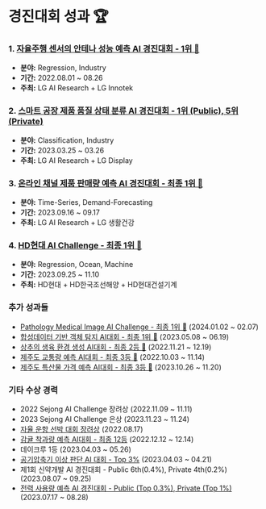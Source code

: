 
# 경진대회 성과 🏆

### 1. [자율주행 센서의 안테나 성능 예측 AI 경진대회 - 1위 🥇](https://github.com/jjuhyeok/LG-AI_Radar)
- **분야:** Regression, Industry
- **기간:** 2022.08.01 ~ 08.26
- **주최:** LG AI Research + LG Innotek

### 2. [스마트 공장 제품 품질 상태 분류 AI 경진대회 - 1위 (Public), 5위 (Private)](https://github.com/jjuhyeok/LG-Smart_Factory_3)
- **분야:** Classification, Industry
- **기간:** 2023.03.25 ~ 03.26
- **주최:** LG AI Research + LG Display

### 3. [온라인 채널 제품 판매량 예측 AI 경진대회 - 최종 1위 🥇](https://github.com/jjuhyeok/LG-Demand_Forecasting)
- **분야:** Time-Series, Demand-Forecasting
- **기간:** 2023.09.16 ~ 09.17
- **주최:** LG AI Research + LG 생활건강

### 4. [HD현대 AI Challenge - 최종 1위 🥇](https://github.com/jjuhyeok/HD-AI_CHALLENGE_FINAL)
- **분야:** Regression, Ocean, Machine
- **기간:** 2023.09.25 ~ 11.10
- **주최:** HD현대 + HD한국조선해양 + HD현대건설기계

### 추가 성과들

- [Pathology Medical Image AI Challenge - 최종 1위 🥇](https://github.com/jjuhyeok/SNUH-Pathology_Medical_Image_AI_Challenge) (2024.01.02 ~ 02.07)
- [합성데이터 기반 객체 탐지 AI대회 - 최종 1위 🥇](https://github.com/jjuhyeok/Visol-Synthetic_Image_Object_Detection/tree/main) (2023.05.08 ~ 06.19)
- [상추의 생육 환경 생성 AI대회 - 최종 2등 🥈](https://github.com/jjuhyeok/KIST_Lettuce-Growth-Environment-Prediction) (2022.11.21 ~ 12.19)
- [제주도 교통량 예측 AI대회 - 최종 3등 🥉](https://github.com/jjuhyeok/DACON_Jeju_Island_Traffic_Jam_Prediction) (2022.10.03 ~ 11.14)
- [제주도 특산물 가격 예측 AI대회 - 최종 3등 🥉](https://github.com/jjuhyeok/JEJU-Jeju_Island_specialty_price_forecasting) (2023.10.26 ~ 11.20)

### 기타 수상 경력

- 2022 Sejong AI Challenge 장려상 (2022.11.09 ~ 11.11)
- 2023 Sejong AI Challenge 은상 (2023.11.23 ~ 11.24)
- [자율 운항 선박 대회 장려상](http://imc.sejong.ac.kr/bbs_shop/read.htm?me_popup=&auto_frame=&cate_sub_idx=0&search_first_subject=&list_mode=board&board_code=news&search_key=&key=&page=&idx=179879) (2022.08.17)
- [감귤 착과량 예측 AI대회 - 최종 12등](https://github.com/jjuhyeok/DACON_Citrus) (2022.12.12 ~ 12.14)
- 데이크루 1등 (2023.04.03 ~ 05.26)
- [공기압축기 이상 판단 AI 대회 - Top 3%](https://github.com/jjuhyeok/Anomaly-Detection-of-Air-Compressor) (2023.04.03 ~ 04.21)
- 제1회 신약개발 AI 경진대회 - Public 6th(0.4%), Private 4th(0.2%) (2023.08.07 ~ 09.25)
- [전력 사용량 예측 AI 경진대회 - Public (Top 0.3%), Private (Top 1%)](https://github.com/jjuhyeok/Electricity_Usage_Prediction) (2023.07.17 ~ 08.28)
